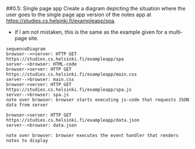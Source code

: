 ##0.5: Single page app
Create a diagram depicting the situation where the user goes to the single page app version of the notes app at https://studies.cs.helsinki.fi/exampleapp/spa.
 - if I am not mistaken, this is the same as the example given for a multi-page site.

```mermaid
sequenceDiagram
browser-->>server: HTTP GET https://studies.cs.helsinki.fi/exampleapp/spa
server-->browser: HTML-code
browser->server: HTTP GET https://studies.cs.helsinki.fi/exampleapp/main.css
server-->browser: main.css
browser->server: HTTP GET https://studies.cs.helsinki.fi/exampleapp/spa.js
server-->browser: spa.js
note over browser: browser starts executing js-code that requests JSON data from server 

browser->server: HTTP GET https://studies.cs.helsinki.fi/exampleapp/data.json
server-->browser: data.json

note over browser: browser executes the event handler that renders notes to display
```
